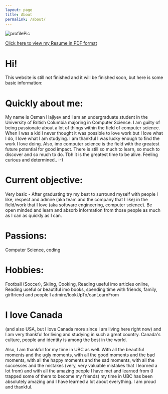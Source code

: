```yaml
---
layout: page
title: About
permalink: /about/
---
```


<img class='my_image' src='../websiteDocuments/profilePic.jpeg' alt='profilePic'/>

<a href ="../websiteDocuments/Osman-Hajiyev-Resume.pdf">Click here to view my Resume in PDF format</a>

<h1>Hi!</h1>

This website is still not finished and it will be finished soon, but here is some basic information:

<h1>Quickly about me:</h1> My name is Osman Hajiyev and I am an undergraduate student in the University of British Columbia majoring in Computer Science. I am guilty of being passionate about a lot of things within the field of computer science. When I was a kid I never thought it was possible to love work but I love what I do, I love what I am studying. I am thankful I was lucky enough to find the work I love doing. Also, imo computer science is the field with the greatest future potential for good impact. There is still so much to learn, so much to discover and so much to do. Tbh it is the greatest time to be alive. Feeling curious and determined.. :-)

<h1>Current objective:</h1> Very basic - After graduating try my best to surround myself with people I like, respect and admire (aka team and the company that I like) in the field/work that I love (aka software engineering, computer science). Be open minded and learn and absorb information from those people as much as I can as quickly as I can. 

<h1>Passions:</h1> Computer Science, coding

<h1>Hobbies:</h1> Football (Soccer), Skiing, Cooking, Reading useful imo articles online, Reading useful or beautiful imo books, spending time with friends, family, girlfriend and people I admire/lookUpTo/canLearnFrom

<h1>I love Canada</h1> (and also USA, but I love Canada more since I am living here right now) and I am very thankful for living and studying in such a great country. Canada's culture, people and identity is among the best in the world.

Also, I am thankful for my time in UBC as well. With all the beautiful moments and the ugly moments, with all the good moments and the bad moments, with all the happy moments and the sad moments, with all the successes and the mistakes (very, very valuable mistakes that I learned a lot from) and with all the amazing people I have met and learned from (I trapped some of them to become my friends) my time in UBC has been absolutely amazing and I have learned a lot about everything. I am proud and thankful.

